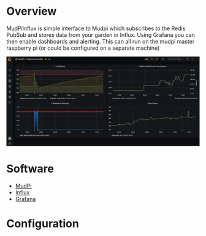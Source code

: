 # Overview
MudPiInflux is simple interface to Mudpi which subscribes to the Redis PubSub and stores data from your garden in Influx.  Using Grafana you can then enable dashboards and alerting.  This can all run on the mudpi master raspberry pi (or could be configured on a separate machine)

![MudPi Dashboard](https://raw.githubusercontent.com/icyspace/MudPiInflux/master/img/MudpiGrafanaDashboard.png)


# Software 
* [MudPi ](https://mudpi.app/)
* [Influx](https://www.influxdata.com/)
* [Grafana](https://grafana.com/)

# Configuration
